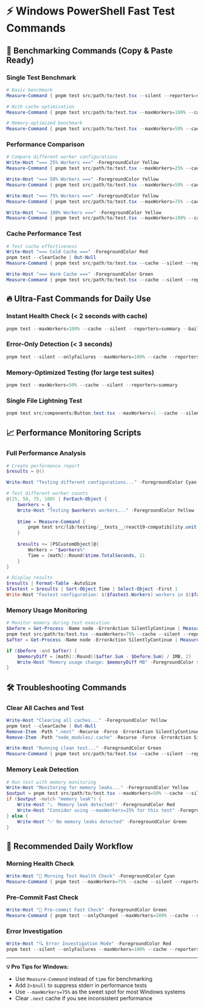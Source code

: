 # ⚡ Windows PowerShell Fast Test Commands

## 🎯 Benchmarking Commands (Copy & Paste Ready)

### Single Test Benchmark
```powershell
# Basic benchmark
Measure-Command { pnpm test src/path/to/test.tsx --silent --reporters=summary } | Select-Object TotalSeconds

# With cache optimization
Measure-Command { pnpm test src/path/to/test.tsx --maxWorkers=100% --cache --silent --reporters=summary } | Select-Object TotalSeconds

# Memory-optimized benchmark
Measure-Command { pnpm test src/path/to/test.tsx --maxWorkers=50% --cache --silent --reporters=dot } | Select-Object TotalSeconds
```

### Performance Comparison
```powershell
# Compare different worker configurations
Write-Host "=== 25% Workers ===" -ForegroundColor Yellow
Measure-Command { pnpm test src/path/to/test.tsx --maxWorkers=25% --cache --silent --reporters=dot } | Select-Object TotalSeconds

Write-Host "=== 50% Workers ===" -ForegroundColor Yellow  
Measure-Command { pnpm test src/path/to/test.tsx --maxWorkers=50% --cache --silent --reporters=dot } | Select-Object TotalSeconds

Write-Host "=== 75% Workers ===" -ForegroundColor Yellow
Measure-Command { pnpm test src/path/to/test.tsx --maxWorkers=75% --cache --silent --reporters=dot } | Select-Object TotalSeconds

Write-Host "=== 100% Workers ===" -ForegroundColor Yellow
Measure-Command { pnpm test src/path/to/test.tsx --maxWorkers=100% --cache --silent --reporters=dot } | Select-Object TotalSeconds
```

### Cache Performance Test
```powershell
# Test cache effectiveness
Write-Host "=== Cold Cache ===" -ForegroundColor Red
pnpm test --clearCache | Out-Null
Measure-Command { pnpm test src/path/to/test.tsx --cache --silent --reporters=summary } | Select-Object TotalSeconds

Write-Host "=== Warm Cache ===" -ForegroundColor Green
Measure-Command { pnpm test src/path/to/test.tsx --cache --silent --reporters=summary } | Select-Object TotalSeconds
```

## 🔥 Ultra-Fast Commands for Daily Use

### Instant Health Check (< 2 seconds with cache)
```powershell
pnpm test --maxWorkers=100% --cache --silent --reporters=summary --bail
```

### Error-Only Detection (< 3 seconds)
```powershell
pnpm test --silent --onlyFailures --maxWorkers=100% --cache --reporters=dot
```

### Memory-Optimized Testing (for large test suites)
```powershell
pnpm test --maxWorkers=50% --cache --silent --reporters=summary
```

### Single File Lightning Test
```powershell
pnpm test src/components/Button.test.tsx --maxWorkers=1 --cache --silent --reporters=dot
```

## 📈 Performance Monitoring Scripts

### Full Performance Analysis
```powershell
# Create performance report
$results = @()

Write-Host "Testing different configurations..." -ForegroundColor Cyan

# Test different worker counts
@(25, 50, 75, 100) | ForEach-Object {
    $workers = $_
    Write-Host "Testing $workers% workers..." -ForegroundColor Yellow
    
    $time = Measure-Command { 
        pnpm test src/lib/testing/__tests__/react19-compatibility.unit.test.tsx --maxWorkers=$workers% --cache --silent --reporters=dot 2>$null
    }
    
    $results += [PSCustomObject]@{
        Workers = "$workers%"
        Time = [math]::Round($time.TotalSeconds, 2)
    }
}

# Display results
$results | Format-Table -AutoSize
$fastest = $results | Sort-Object Time | Select-Object -First 1
Write-Host "Fastest configuration: $($fastest.Workers) workers in $($fastest.Time)s" -ForegroundColor Green
```

### Memory Usage Monitoring
```powershell
# Monitor memory during test execution
$before = Get-Process -Name node -ErrorAction SilentlyContinue | Measure-Object WorkingSet -Sum
pnpm test src/path/to/test.tsx --maxWorkers=75% --cache --silent --reporters=summary
$after = Get-Process -Name node -ErrorAction SilentlyContinue | Measure-Object WorkingSet -Sum

if ($before -and $after) {
    $memoryDiff = [math]::Round(($after.Sum - $before.Sum) / 1MB, 2)
    Write-Host "Memory usage change: $memoryDiff MB" -ForegroundColor $(if($memoryDiff -gt 50) {"Red"} else {"Green"})
}
```

## 🛠️ Troubleshooting Commands

### Clear All Caches and Test
```powershell
Write-Host "Clearing all caches..." -ForegroundColor Yellow
pnpm test --clearCache | Out-Null
Remove-Item -Path ".next" -Recurse -Force -ErrorAction SilentlyContinue
Remove-Item -Path "node_modules/.cache" -Recurse -Force -ErrorAction SilentlyContinue

Write-Host "Running clean test..." -ForegroundColor Green
Measure-Command { pnpm test src/path/to/test.tsx --cache --silent --reporters=summary } | Select-Object TotalSeconds
```

### Memory Leak Detection
```powershell
# Run test with memory monitoring
Write-Host "Monitoring for memory leaks..." -ForegroundColor Yellow
$output = pnpm test src/path/to/test.tsx --maxWorkers=50% --cache --silent --reporters=default 2>&1
if ($output -match "memory leak") {
    Write-Host "⚠️  Memory leak detected!" -ForegroundColor Red
    Write-Host "Consider using --maxWorkers=25% for this test" -ForegroundColor Yellow
} else {
    Write-Host "✅ No memory leaks detected" -ForegroundColor Green
}
```

## 🎯 Recommended Daily Workflow

### Morning Health Check
```powershell
Write-Host "🌅 Morning Test Health Check" -ForegroundColor Cyan
Measure-Command { pnpm test --maxWorkers=75% --cache --silent --reporters=summary --bail } | Select-Object TotalSeconds
```

### Pre-Commit Fast Check
```powershell
Write-Host "🚀 Pre-commit Fast Check" -ForegroundColor Green
Measure-Command { pnpm test --onlyChanged --maxWorkers=100% --cache --silent --reporters=dot } | Select-Object TotalSeconds
```

### Error Investigation
```powershell
Write-Host "🔍 Error Investigation Mode" -ForegroundColor Red
pnpm test --silent --onlyFailures --maxWorkers=100% --cache --reporters=default | Select-String -Pattern "FAIL|Error|✕" | Select-Object -First 10
```

---

**💡 Pro Tips for Windows:**
- Use `Measure-Command` instead of `time` for benchmarking
- Add `2>$null` to suppress stderr in performance tests
- Use `--maxWorkers=75%` as the sweet spot for most Windows systems
- Clear `.next` cache if you see inconsistent performance